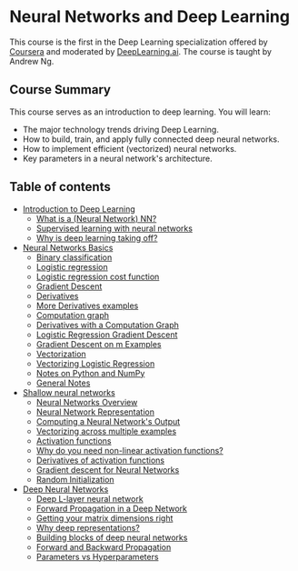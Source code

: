 # Neural Networks and Deep Learning

This course is the first in the Deep Learning specialization offered by [Coursera](https://www.coursera.org/specializations/deep-learning) and moderated by [DeepLearning.ai](http://deeplearning.ai). The course is taught by Andrew Ng.

## Course Summary

This course serves as an introduction to deep learning. You will learn:
- The major technology trends driving Deep Learning.
- How to build, train, and apply fully connected deep neural networks.
- How to implement efficient (vectorized) neural networks.
- Key parameters in a neural network's architecture.

## Table of contents


* [Introduction to Deep Learning](#introduction-to-deep-learning)
   * [What is a (Neural Network) NN?](#what-is-a-neural-network-nn)
   * [Supervised learning with neural networks](#supervised-learning-with-neural-networks)
   * [Why is deep learning taking off?](#why-is-deep-learning-taking-off)
* [Neural Networks Basics](#neural-networks-basics)
   * [Binary classification](#binary-classification)
   * [Logistic regression](#logistic-regression)
   * [Logistic regression cost function](#logistic-regression-cost-function)
   * [Gradient Descent](#gradient-descent)
   * [Derivatives](#derivatives)
   * [More Derivatives examples](#more-derivatives-examples)
   * [Computation graph](#computation-graph)
   * [Derivatives with a Computation Graph](#derivatives-with-a-computation-graph)
   * [Logistic Regression Gradient Descent](#logistic-regression-gradient-descent)
   * [Gradient Descent on m Examples](#gradient-descent-on-m-examples)
   * [Vectorization](#vectorization)
   * [Vectorizing Logistic Regression](#vectorizing-logistic-regression)
   * [Notes on Python and NumPy](#notes-on-python-and-numpy)
   * [General Notes](#general-notes)
* [Shallow neural networks](#shallow-neural-networks)
   * [Neural Networks Overview](#neural-networks-overview)
   * [Neural Network Representation](#neural-network-representation)
   * [Computing a Neural Network's Output](#computing-a-neural-networks-output)
   * [Vectorizing across multiple examples](#vectorizing-across-multiple-examples)
   * [Activation functions](#activation-functions)
   * [Why do you need non-linear activation functions?](#why-do-you-need-non-linear-activation-functions)
   * [Derivatives of activation functions](#derivatives-of-activation-functions)
   * [Gradient descent for Neural Networks](#gradient-descent-for-neural-networks)
   * [Random Initialization](#random-initialization)
* [Deep Neural Networks](#deep-neural-networks)
   * [Deep L-layer neural network](#deep-l-layer-neural-network)
   * [Forward Propagation in a Deep Network](#forward-propagation-in-a-deep-network)
   * [Getting your matrix dimensions right](#getting-your-matrix-dimensions-right)
   * [Why deep representations?](#why-deep-representations)
   * [Building blocks of deep neural networks](#building-blocks-of-deep-neural-networks)
   * [Forward and Backward Propagation](#forward-and-backward-propagation)
   * [Parameters vs Hyperparameters](#parameters-vs-hyperparameters)
      
   